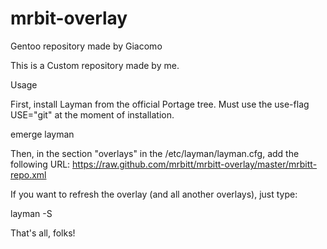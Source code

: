 # mrbit-overlay
Gentoo repository made by Giacomo

This is a Custom repository made by me.

Usage

First, install Layman from the official Portage tree. Must use the use-flag USE="git" at the moment of installation.

emerge layman

Then, in the section "overlays" in the /etc/layman/layman.cfg, add the following URL: https://raw.github.com/mrbitt/mrbitt-overlay/master/mrbitt-repo.xml

If you want to refresh the overlay (and all another overlays), just type:

layman -S

That's all, folks!
